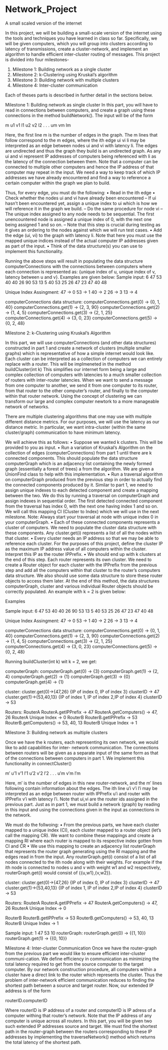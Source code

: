 # Network_Project
A small scaled version of the internet

In this project, we will be building a small-scale version of the internet using the tools and techniques you have learned in class so far. 
Specifically, we will be given computers, which you will group into clusters according to latency of transmissions, create a cluster-network, 
and implement an algorithm to handle efficient inter-cluster routing of messages. This project is divided into four milestones-


1. Milestone 1: Building network as a single cluster
2. Milestone 2: k-Clustering using Kruskal’s algorithm 
3. Milestone 3: Building network with multiple clusters 
4. Milestone 4: Inter-cluster communication

Each of theses parts is described in further detail in the sections below.

Milestone 1: Building network as single cluster
In this part, you will have to read in connections between computers, and create a graph using these connections
in the method buildNetwork(). The input will be of the form

m
u1 v1 l1
u2 v2 l2
. . .
um vm lm

Here, the first line m is the number of edges in the graph. 
The m lines that follow correspond to the m edges, where the ith edge ui vi li may be interpreted as an edge between nodes ui and vi with latency li. 
The edges are undirected and thus the graph they build is an undirected graph. 
As any ui and vi represent IP addresses of computers being referenced with li as the latency of the connection between them. 
Note that a computer can be connected to multiple other computers and hence the IP address of that computer may repeat in the input. 
We need a way to keep track of which IP addresses we have already encountered and find a way to reference a certain computer within the graph we plan to build. 

Thus, for every edge, you must do the following:
        • Read in the ith edge
        • Check whether the nodes ui and vi have already been encountered
                – If ui hasn’t been encountered yet, assign a unique index to ui which is how we will reference it in the graph we build.
                – Do the same procedure for node vi
                – The unique index assigned to any node needs to be sequential. The first unencountered node is
                  assigned a unique index of 0, with the next one being assigned 1 and so on.
                – Note that this step is crucial during testing as it gives an ordering to the nodes against which we will run test cases.
        • Add the edge (ui, vi) to the graph with latency li. Note that here you must use the mapped unique indices instead of the actual computer IP addresses given as part of the input.
        • Think of the data structure(s) you can use to implement this functionality.

Running the above steps will result in populating the data structure computerConnections with the connections between computers where 
each connection is represented as:
{unique index of u, unique index of v, latency between u and v}. Examples are given below:
Sample input:
6
47 53 40
40 26 90
53 13 5
40 53 25
26 47 23
47 40 48

Unique Index Assingment: 47 → 0
53 → 1
40 → 2
26 → 3 13 → 4

computerConnections data structure: 
computerConnections.get(0) → {0, 1, 40} 
computerConnections.get(1) → {2, 3, 90} 
computerConnections.get(2) → {1, 4, 5} 
computerConnections.get(3) → {2, 1, 25} 
computerConnections.get(4) → {3, 0, 23} 
computerConnections.get(5) → {0, 2, 48}


Milestone 2: k-Clustering using Kruskal’s Algorithm

In this part, we will use computerConnections (and other data structures) constructed in part 1 and create a network of clusters (multiple smaller graphs) 
which is representative of how a simple internet would look like. 
Each cluster can be interpreted as a collection of computers we can entirely replace with a router. 
This will be implmeneted in the method buildCluster(int k)
This simplifies our internet form being a large and complex collection of computers with latencies to a much smaller collection of routers with 
inter-router latencies. 
When we want to send a message from one computer to another, we send it from one computer to its router, from that router to the other computer’s router, 
and finally to the computer within that router network. Using the concept of clustering we can transform our large and complex computer newtork 
to a more manageable network of networks.

There are multiple clustering algorithms that one may use with multiple different distance metrics. 
For our purposes, we will use the latency as our distance metric. 
In particular, we want intra-cluster (within the same cluster/graph) communication to have minimum latency.

We will achieve this as follows:
        • Suppose we wanted k clusters. This will be provided to you as input.
        • Run a variation of Kruskal’s Algorithm on the collection of edges (computerConnections) from part 1 until there are k connected components. 
          This should populate the data structure computerGraph which is an adjacency list containing the newly formed graph (essentially a forest of trees)
          a from the algorithm. We are given a UnionFind class to help with this implementation.
        • Run a traversal algorithm on computerGraph produced from the previous step in order to actually find the connected components produced by it. Similar to part 1, we need to assign unique indexes to each detected component and create a mapping between the two. We do this by running a traversal on computerGraph and assign indexes in sequential order. The first detected connected component from the traversal has index 0, with the next one having index 1 and so on. We will call this mapping CI (Cluster to Index) which we will use in the next milestone.
Note: Always start your traversal at node with unique index 0 in your computerGraph.
        • Each of these connected components represents a cluster of computers. We need to populate the cluster data structure with these components. 
          Any cluster.get(i) represents a list of all the nodes within that cluster.
        • Every cluster needs an IP address so that we may be able to reference each cluster. 
          For the purposes of this project, define the cluster IP as the maximum IP address value of all computers within the cluster. 
          Interpret this IP as the router IPPrefix.
        • We should end up with k clusters at the end of this step. Each router represents its own cluster. 
          We need to create a Router object for each cluster with the IPPrefix from the previous step and add all the computers within that 
          cluster to the router’s computers data structure. 
          We also should use some data structure to store these router objects to access them later.
At the end of this method, the data structures computerGraph, cluster and various individual Router objects should be correctly populated. 
An example with k = 2 is given below:

Examples

Sample input:
6
47 53 40
40 26 90
53 13 5
40 53 25
26 47 23
47 40 48

Unique Index Assingment: 47 → 0
53 → 1
40 → 2
26 → 3 13 → 4

computerConnections data structure: 
computerConnections.get(0) → {0, 1, 40} 
computerConnections.get(1) → {2, 3, 90} 
computerConnections.get(2) → {1, 4, 5} 
computerConnections.get(3) → {2, 1, 25} 
computerConnections.get(4) → {3, 0, 23} 
computerConnections.get(5) → {0, 2, 48}

Running buildCluster(int k) wit k = 2, we get:

computerGraph: computerGraph.get(0) → {3} 
computerGraph.get(1) → {2, 4} 
computerGraph.get(2) → {1} 
computerGraph.get(3) → {0} 
computerGraph.get(4) → {1}

cluster:
cluster.get(0)→{47,26} {IP of index 0, IP of index 3}
clusterID → 47
cluster.get(1)→{53,40,13} {IP of index 1, IP of index 2,IP of index 4} clusterID → 53

Routers:
RouterA
RouterA.getIPPrefix → 47 
RouterA.getComputers() → 47, 26 
RouterA Unique Index → 0
RouterB
RouterB.getIPPrefix → 53 
RouterB.getComputers() → 53, 40, 13 
RouterB Unique Index → 1


Milestone 3: Building network as multiple clusters

Once we have the k routers, each representing its own network, we would like to add capabilities for inter- network communication. 
The connections between routers will be given as a separate input of the same form as that of the connections between computers in part 1. 
We implement this functionality in connectCluster()

m′
u′1 v′1 l′1
u′2 v′2 l′2
. . .
u′m v′m l′m

Here, m′ is the number of edges in this new router-network, and the m′ lines following contain information about the edges. 
The ith line u′i v′i l′i may be interpreted as an edge between router with IPPrefix u′i and router with IPPrefix v′i with latency l′i. 
Note that ui,vi are the router ids assigned in the previous part. 
Just as in part 1, we must build a network (graph) by reading in this input and using the connections given in the input as connections in the network. 

We must do the follwoing:
        • From the previous parts, we have each cluster mapped to a unique index (CI), each cluster mapped to a router object (let’s call the mapping CR). 
          We want to combine these mappings and create a mapping RI where each router is mapped to its respective index gotten from CI and CR
        • We use this mapping to create an adjacency list routerGraph that represents the router graph generating using the RI mapping and 
          the edges read in from the input. Any routerGraph.get(i) consist of a list of all nodes connected to the ith node along with their weights. 
          For example if the ith node is connected to nodes u and v with weight w1 and w2 respectively, routerGraph.get(i) would consist of {{u,w1},{v,w2}}.
          
cluster:
cluster.get(0)→{47,26} {IP of index 0, IP of index 3}
clusterID → 47
cluster.get(1)→{53,40,13} {IP of index 1, IP of index 2,IP of index 4} 
clusterID → 53

Routers:
RouterA
RouterA.getIPPrefix → 47 
RouterA.getComputers() → 47, 26 
RouterA Unique Index → 0

RouterB
RouterB.getIPPrefix → 53 
RouterB.getComputers() → 53, 40, 13 
RouterB Unique Index → 1

Sample input:
1
47 53 10
routerGraph: 
routerGraph.get(0) → {{1, 10}} 
routerGraph.get(1) → {{0, 10}}

Milestone 4: Inter-cluster Communication
Once we have the router-graph from the previous part we would like to ensure efficient inter-cluster communi-cation. 
We define efficiency in communication as minimizing the total latency required to get from the source computer to the target computer. 
By our network construction procedure, all computers within a cluster have a direct link to the router which represents the cluster. 
Thus the problem of inter-network efficient communication reduces to finding the shortest path between a source and target router. 
Now, our extended IP address is of the form

routerID.computerID

Where routerID is IP address of a router and computerID is IP adress of a computer withing that router’s network. 
Note that the IP address of any computer is unique across all routers. 
In this part, you will be given two such extended IP addresses source and target. 
We must find the shortest path in the router-graph between the routers corresponding to these IP addresses by implementing the 
traverseNetwork() method which returns the total latency of the shortest path.
